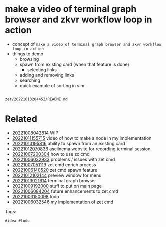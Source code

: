 # make a video of terminal graph browser and zkvr workflow loop in action

- concept of `make a video of terminal graph browser and zkvr workflow loop in action`
- things to demo
  - browsing
  - spawn from existing card (when that feature is done)
    - selecting links
  - adding and removing links
  - searching
  - quick example of sorting in vim

```
```

` zet/20221013204452/README.md `

# Related

- [20221008042814](/zet/20221008042814/README.md) WIP
- [20221011155715](/zet/20221011155715/README.md) video of how to make a node in my implementation
- [20221013195816](/zet/20221013195816/README.md) ability to spawn from an existing card
- [20221012070836](/zet/20221012070836/README.md) asciinema website for recording terminal session
- [20221007200304](/zet/20221007200304/README.md) how to use zc cmd
- [20221006032933](/zet/20221006032933/README.md) problems / issues with zet cmd
- [20221007051119](/zet/20221007051119/README.md) zet cmd enrich process
- [20221006140520](/zet/20221006140520/README.md) zet cmd spawn feature
- [20221012102144](/zet/20221012102144/README.md) preview window for menu
- [20221013021614](/zet/20221013021614/README.md) terminal graph browser
- [20221009192000](/zet/20221009192000/README.md) stuff to put on main page
- [20221006084204](/zet/20221006084204/README.md) future enhancements to zet cmd
- [20221003150098](/zet/20221003150098/README.md) todo
- [20221006032546](/zet/20221006032546/README.md) my implementation of zet cmd

Tags:

    #idea #todo
